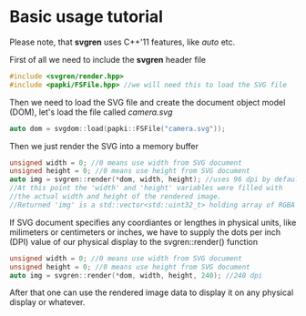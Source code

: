 # Basic usage tutorial

Please note, that **svgren** uses C++'11 features, like *auto* etc.

First of all we need to include the **svgren** header file

``` cpp
#include <svgren/render.hpp>
#include <papki/FSFile.hpp> //we will need this to load the SVG file
```

Then we need to load the SVG file and create the document object model (DOM), let's load the file called *camera.svg*

``` cpp
auto dom = svgdom::load(papki::FSFile("camera.svg"));
```

Then we just render the SVG into a memory buffer

``` cpp
unsigned width = 0; //0 means use width from SVG document
unsigned height = 0; //0 means use height from SVG document
auto img = svgren::render(*dom, width, height); //uses 96 dpi by default
//At this point the 'width' and 'height' variables were filled with
//the actual width and height of the rendered image.
//Returned 'img' is a std::vector<std::uint32_t> holding array of RGBA values.
```

If SVG document specifies any coordiantes or lengthes in physical units, like milimeters or centimeters or inches,
we have to supply the dots per inch (DPI) value of our physical display to the svgren::render() function

``` cpp
unsigned width = 0; //0 means use width from SVG document
unsigned height = 0; //0 means use height from SVG document
auto img = svgren::render(*dom, width, height, 240); //240 dpi
```

After that one can use the rendered image data to display it on any physical display or whatever.
